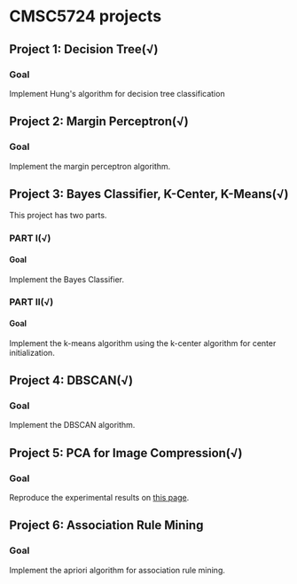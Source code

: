 # CMSC5724 projects

## Project 1: Decision Tree(√)

### Goal

Implement Hung's algorithm for decision tree classification



## Project 2: Margin Perceptron(√)

### Goal

Implement the margin perceptron algorithm.



## Project 3: Bayes Classifier, K-Center, K-Means(√)

This project has two parts.

### PART I(√)

#### Goal

Implement the Bayes Classifier.

### PART II(√)

#### Goal

Implement the k-means algorithm using the k-center algorithm for center initialization.



## Project 4: DBSCAN(√)

### Goal

Implement the DBSCAN algorithm.

## Project 5: PCA for Image Compression(√)

### Goal

Reproduce the experimental results on [this page](https://www.projectrhea.org/rhea/index.php/PCA_Theory_Examples).

## Project 6: Association Rule Mining

### Goal

Implement the apriori algorithm for association rule mining.

